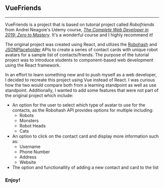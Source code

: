 ## VueFriends
---
VueFriends is a project that is based on tutorial project called *Robofriends* from Andrei Neagoie's Udemy course, *[The Complete Web Developer in 2019: Zero to Mastery](https://www.udemy.com/the-complete-web-developer-zero-to-mastery/)*. It's a wonderful course and I highly recommend it! 

The original project was created using React, and utlizes the [Robohash](https://robohash.org/) and [JSONPlaceholder](https://jsonplaceholder.typicode.com/) APIs to create a series of contact cards with unique robot avatars for a sample list of contacts/friends. The purpose of the tutorial project was to introduce students to component-based web development using the React framework.  

In an effort to learn something new and to push myself as a web developer, I decided to recreate this project using Vue instead of React. I was curious how the two would compare both from a learning standpoint as well as use standpoint. Additionally, I wanted to add some features that were not part of the original project which include:
- An option for the user to select which type of avatar to use for the contacts, as the Robohash API provides options for multiple including:
  - Robots
  - Monsters
  - Robot Heads
  - Cats
- An option to click on the contact card and display more information such as:
  - Username 
  - Phone Number
  - Address
  - Website
- The option and functionallity of adding a new contact and card to the list

### Enjoy!
